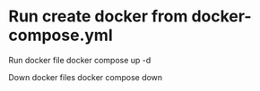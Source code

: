 # Run create docker from docker-compose.yml
Run docker file
    docker compose up -d
    
Down docker files
    docker compose down
